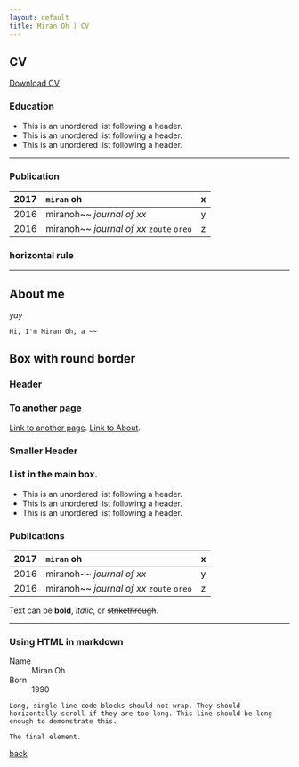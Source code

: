 ```yaml
---
layout: default
title: Miran Oh | CV
---
```

<body class="cv"></body>

## CV

[Download CV](http://miranoh.github.io/uploads/CV_miranoh.pdf)

### Education

*   This is an unordered list following a header.
*   This is an unordered list following a header.
*   This is an unordered list following a header.

* * *

### Publication

|2017          | 	`miran` oh       | x |
|:-------------|:------------------|:------|
| 2016           | miranoh~~ _journal of xx_      | y  |
| 2016           | miranoh~~ _journal of xx_ `zoute` `oreo` | z  |

### horizontal rule

* * *


## About me

_yay_

```
Hi, I'm Miran Oh, a ~~
```

## Box with round border


### [](#h3)Header

### [](#h3)To another page

[Link to another page](another-page).
[Link to About](about).

### [](#h4)Smaller Header

### [](#h4)List in the main box.

*   This is an unordered list following a header.
*   This is an unordered list following a header.
*   This is an unordered list following a header.

### [](#h4)Publications

|2017          | 	`miran` oh       | x |
|:-------------|:------------------|:------|
| 2016           | miranoh~~ _journal of xx_      | y  |
| 2016           | miranoh~~ _journal of xx_ `zoute` `oreo` | z  |

Text can be **bold**, _italic_, or ~~strikethrough~~.

* * *

### [](#h4)Using HTML in markdown

<dl>
<dt>Name</dt>
<dd>Miran Oh</dd>
<dt>Born</dt>
<dd>1990</dd>
</dl>

```
Long, single-line code blocks should not wrap. They should horizontally scroll if they are too long. This line should be long enough to demonstrate this.
```

```
The final element.
```

[back](./)